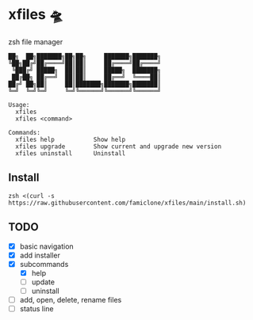 # xfiles 🛸
zsh file manager

```
██╗  ██╗███████╗██╗██╗     ███████╗███████╗
╚██╗██╔╝██╔════╝██║██║     ██╔════╝██╔════╝
 ╚███╔╝ █████╗  ██║██║     █████╗  ███████╗
 ██╔██╗ ██╔══╝  ██║██║     ██╔══╝  ╚════██║
██╔╝ ██╗██║     ██║███████╗███████╗███████║
╚═╝  ╚═╝╚═╝     ╚═╝╚══════╝╚══════╝╚══════╝
                                           
Usage:
  xfiles
  xfiles <command>

Commands:
  xfiles help           Show help
  xfiles upgrade        Show current and upgrade new version
  xfiles uninstall      Uninstall
```

## Install
```
zsh <(curl -s https://raw.githubusercontent.com/famiclone/xfiles/main/install.sh)
```

## TODO
- [x] basic navigation
- [x] add installer
- [x] subcommands
  - [x] help
  - [ ] update
  - [ ] uninstall
- [ ] add, open, delete, rename files
- [ ] status line
